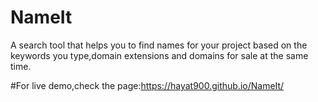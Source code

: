 # NameIt
A search tool that helps you to find names for your project based on the keywords you type,domain extensions and domains for sale at the same time.

#For live demo,check the page:https://hayat900.github.io/NameIt/
